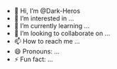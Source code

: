 - 👋 Hi, I’m @Dark-Heros
- 👀 I’m interested in ...
- 🌱 I’m currently learning ...
- 💞️ I’m looking to collaborate on ...
- 📫 How to reach me ...
- 😄 Pronouns: ...
- ⚡ Fun fact: ...

<!---
Dark-Heros/Dark-Heros is a ✨ special ✨ repository because its `README.md` (this file) appears on your GitHub profile.
You can click the Preview link to take a look at your changes.
--->
